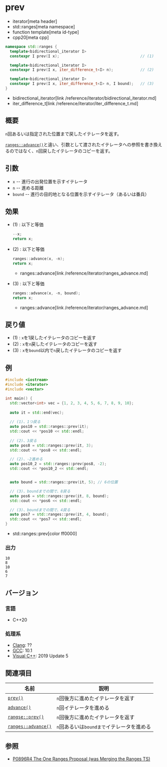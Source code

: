 # prev
* iterator[meta header]
* std::ranges[meta namespace]
* function template[meta id-type]
* cpp20[meta cpp]

```cpp
namespace std::ranges {
  template<bidirectional_iterator I>
  constexpr I prev(I x);                                    // (1)

  template<bidirectional_iterator I>
  constexpr I prev(I x, iter_difference_t<I> n);            // (2)

  template<bidirectional_iterator I>
  constexpr I prev(I x, iter_difference_t<I> n, I bound);   // (3)
}
```
* bidirectional_iterator[link /reference/iterator/bidirectional_iterator.md]
* iter_difference_t[link /reference/iterator/iter_difference_t.md]

## 概要

`n`回あるいは指定された位置まで戻したイテレータを返す。

[`ranges::advance()`](/reference/iterator/ranges_advance.md)と違い、引数として渡されたイテレータへの参照を書き換えるのではなく、`n`回戻したイテレータのコピーを返す。

## 引数

- `x` -- 進行の出発位置を示すイテレータ
- `n` -- 進める距離
- `bound` -- 進行の目的地となる位置を示すイテレータ（あるいは番兵）

## 効果

- (1) : 以下と等価
    ```cpp
    --x;
    return x;
    ```

- (2) :  以下と等価
    ```cpp
    ranges::advance(x, -n);
    return x;
    ```
    * ranges::advance[link /reference/iterator/ranges_advance.md]

- (3) : 以下と等価
    ```cpp
    ranges::advance(x, -n, bound);
    return x;
    ```
    * ranges::advance[link /reference/iterator/ranges_advance.md]

## 戻り値

- (1) : `x`を1戻したイテレータのコピーを返す
- (2) : `x`を`n`戻したイテレータのコピーを返す
- (3) : `x`を`bound`以内で`n`戻したイテレータのコピーを返す

## 例
```cpp example
#include <iostream>
#include <iterator>
#include <vector>

int main() {
  std::vector<int> vec = {1, 2, 3, 4, 5, 6, 7, 8, 9, 10};
  
  auto it = std::end(vec);
  
  // (1)、1つ戻る
  auto pos10 = std::ranges::prev(it);
  std::cout << *pos10 << std::endl;
  
  // (2)、3戻る
  auto pos8 = std::ranges::prev(it, 3);
  std::cout << *pos8 << std::endl;

  // (2)、-2進める
  auto pos10_2 = std::ranges::prev(pos8, -2);
  std::cout << *pos10_2 << std::endl;


  auto bound = std::ranges::prev(it, 5); // 6の位置

  // (3)、boundまでの間で、8戻る
  auto pos6 = std::ranges::prev(it, 8, bound);
  std::cout << *pos6 << std::endl;

  // (3)、boundまでの間で、4戻る
  auto pos7 = std::ranges::prev(it, 4, bound);
  std::cout << *pos7 << std::endl;
}
```
* std::ranges::prev[color ff0000]

### 出力
```
10
8
10
6
7
```

## バージョン
### 言語
- C++20

### 処理系
- [Clang](/implementation.md#clang): ??
- [GCC](/implementation.md#gcc): 10.1
- [Visual C++](/implementation.md#visual_cpp): 2019 Update 5

## 関連項目

| 名前                | 説明                              |
|---------------------|-----------------------------------|
| [`prev()`](prev.md) | `n`回後方に進めたイテレータを返す |
| [`advance()`](advance.md) | `n`回イテレータを進める       |
| [`rangse::prev()`](ranges_prev.md) | `n`回後方に進めたイテレータを返す |
| [`ranges::advance()`](/reference/iterator/ranges_advance.md) |`n`回あるいは`boundまで`イテレータを進める  |


## 参照

- [P0896R4 The One Ranges Proposal (was Merging the Ranges TS)](http://www.open-std.org/jtc1/sc22/wg21/docs/papers/2018/p0896r4.pdf)
